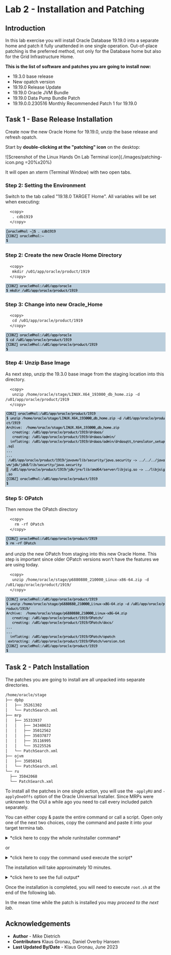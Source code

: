 # Lab 2 - Installation and Patching

## Introduction 

In this lab exercise you will install Oracle Database 19.19.0 into a separate home and patch it fully unattended in one single operation. Out-of-place patching is the preferred method, not only for the Database home but also for the Grid Infrastructure Home.

**This is the list of software and patches you are going to install now:**
* 19.3.0 base release
* New opatch version
* 19.19.0 Release Update
* 19.19.0 Oracle JVM Bundle
* 19.19.0 Data Pump Bundle Patch
* 19.19.0.0.230516 Monthly Recommended Patch 1 for 19.19.0

## Task 1 - Base Release Installation
Create now the new Oracle Home for 19.19.0, unzip the base release and refresh opatch. 

Start by **double-clicking at the "patching" icon** on the desktop:

![Screenshot of the Linux Hands On Lab Terminal icon](./images/patching-icon.png =20%x20%)

It will open an xterm (Terminal Window) with two open tabs.

### Step 2: Setting the Environment
Switch to the tab called "19.18.0 TARGET Home". All variables will be set when executing: 

  ```
    <copy>
     . cdb1919
    </copy>
  ```
![Source target environment](./images/source-target-env.png " ")

### Step 2: Create the new Oracle Home Directory

  ```
    <copy>
     mkdir /u01/app/oracle/product/1919
    </copy>
  ```

![create new directory 1919](./images/mkdir-target-1919.png " ")

### Step 3: Change into new Oracle_Home

  ```
    <copy>
     cd /u01/app/oracle/product/1919
    </copy>
  ```
![change into directory 1919](./images/cd-target-dir-1919.png " ")

### Step 4: Unzip Base Image
As next step, unzip the 19.3.0 base image from the staging location into this directory.

  ```
    <copy>
     unzip /home/oracle/stage/LINUX.X64_193000_db_home.zip -d /u01/app/oracle/product/1919
    </copy>
  ```
![unzip Oracle software](./images/unzip-oracle-software.png " ")

### Step 5: OPatch
Then remove the OPatch directory 

  ```
    <copy>
      rm -rf OPatch
    </copy>
  ```
![remove original opatch](./images/remove-opatch.png " ")

and unzip the new OPatch from staging into this new Oracle Home. This step is important since older OPatch versions won't have the features we are using today.

  ```
    <copy>
     unzip /home/oracle/stage/p6880880_210000_Linux-x86-64.zip -d /u01/app/oracle/product/1919/
    </copy>
  ```
![unzip new opatch](./images/unzip-opatch-software.png " ")


## Task 2 - Patch Installation

The patches you are going to install are all unpacked into separate directories.

  ``` text
/home/oracle/stage
├── dpbp
│   ├── 35261302
│   └── PatchSearch.xml
├── mrp
│   ├── 35333937
│   │   ├── 34340632
│   │   ├── 35012562
│   │   ├── 35037877
│   │   ├── 35116995
│   │   └── 35225526
│   └── PatchSearch.xml
├── ojvm
│   ├── 35050341
│   └── PatchSearch.xml
└── ru
    ├── 35042068
    └── PatchSearch.xml
  ```


To install all the patches in one single action, you will use the `-applyRU` and `-applyOneOffs` option of the Oracle Universal Installer. Since MRPs were unknown to the OUI a while ago you need to call every included patch separately.

You can either copy & paste the entire command or call a script. Open only one of the next two choices, copy the command and paste it into your target termina tab.

<details>
 <summary>*click here to copy the whole runInstaller command*</summary>

  ``` text
      <copy>
    ./runInstaller -applyRU /home/oracle/stage/ru/35042068  \
 -applyOneOffs /home/oracle/stage/ojvm/35050341,/home/oracle/stage/dpbp/35261302,/home/oracle/stage/mrp/35333937/34340632,/home/oracle/stage/mrp/35333937/35012562,/home/oracle/stage/mrp/35333937/35037877,/home/oracle/stage/mrp/35333937/35116995,/home/oracle/stage/mrp/35333937/35225526 \
   -silent -ignorePrereqFailure -waitforcompletion \
    oracle.install.option=INSTALL_DB_SWONLY \
    UNIX_GROUP_NAME=oinstall \
    INVENTORY_LOCATION=/u01/app/oraInventory \
    ORACLE_HOME=/u01/app/oracle/product/1919 \
    ORACLE_BASE=/u01/app/oracle \
    oracle.install.db.InstallEdition=EE \
    oracle.install.db.OSDBA_GROUP=dba \
    oracle.install.db.OSOPER_GROUP=dba \
    oracle.install.db.OSBACKUPDBA_GROUP=dba \
    oracle.install.db.OSDGDBA_GROUP=dba \
    oracle.install.db.OSKMDBA_GROUP=dba \
    oracle.install.db.OSRACDBA_GROUP=dba \
    SECURITY_UPDATES_VIA_MYORACLESUPPORT=false \
    DECLINE_SECURITY_UPDATES=true
    </copy>
  ```
![runInstaller output ](./images/run-installer-output.png " ")
</details>

or

<details>
 <summary>*click here to copy the command used execute the script*</summary>

  ``` text
    <copy>
     . /home/oracle/patch/install_patch.sh
    </copy>
  ```
</details>



The installation will take approximately 10 minutes. 

<details>
 <summary>*click here to see the full output*</summary>

  ``` text
[CDB2] oracle@hol:/u01/app/oracle/product/1919
$ ./runInstaller -applyRU /home/oracle/stage/ru/35042068  \
>  -applyOneOffs /home/oracle/stage/ojvm/35050341,/home/oracle/stage/dpbp/35261302,/home/oracle/stage/mrp/35333937/34340632,/home/oracle/stage/mrp/35333937/35012562,/home/oracle/stage/mrp/35333937/35037877,/home/oracle/stage/mrp/35333937/35116995,/home/oracle/stage/mrp/35333937/35225526 \
>    -silent -ignorePrereqFailure -waitforcompletion \
>     oracle.install.option=INSTALL_DB_SWONLY \
>     UNIX_GROUP_NAME=oinstall \
>     INVENTORY_LOCATION=/u01/app/oraInventory \
>     ORACLE_HOME=/u01/app/oracle/product/1919 \
>     ORACLE_BASE=/u01/app/oracle \
>     oracle.install.db.InstallEdition=EE \
>     oracle.install.db.OSDBA_GROUP=dba \
>     oracle.install.db.OSOPER_GROUP=dba \
>     oracle.install.db.OSBACKUPDBA_GROUP=dba \
>     oracle.install.db.OSDGDBA_GROUP=dba \
>     oracle.install.db.OSKMDBA_GROUP=dba \
>     oracle.install.db.OSRACDBA_GROUP=dba \
>     SECURITY_UPDATES_VIA_MYORACLESUPPORT=false \
>     DECLINE_SECURITY_UPDATES=true

Preparing the home to patch...
Applying the patch /home/oracle/stage/ru/35042068...
Successfully applied the patch.
Applying the patch /home/oracle/stage/ojvm/35050341...
Successfully applied the patch.
Applying the patch /home/oracle/stage/dpbp/35261302...
Successfully applied the patch.
Applying the patch /home/oracle/stage/mrp/35333937/34340632...
Successfully applied the patch.
Applying the patch /home/oracle/stage/mrp/35333937/35012562...
Successfully applied the patch.
Applying the patch /home/oracle/stage/mrp/35333937/35037877...
Successfully applied the patch.
Applying the patch /home/oracle/stage/mrp/35333937/35116995...
Successfully applied the patch.
Applying the patch /home/oracle/stage/mrp/35333937/35225526...
Successfully applied the patch.
The log can be found at: /u01/app/oraInventory/logs/InstallActions2023-06-29_12-40-26PM/installerPatchActions_2023-06-29_12-40-26PM.log
Launching Oracle Database Setup Wizard...

The response file for this session can be found at:
 /u01/app/oracle/product/1919/install/response/db_2023-06-29_12-40-26PM.rsp

You can find the log of this install session at:
 /u01/app/oraInventory/logs/InstallActions2023-06-29_12-40-26PM/installActions2023-06-29_12-40-26PM.log

As a root user, execute the following script(s):
	1. /u01/app/oracle/product/1919/root.sh

Execute /u01/app/oracle/product/1919/root.sh on the following nodes:
[hol]


Successfully Setup Software.
[CDB2] oracle@hol:/u01/app/oracle/product/1919
$
  ```
</details>

Once the installation is completed, you will need to execute `root.sh` at the end of the following lab. </br>

In the mean time while the patch is installed you may *proceed to the next lab*.






## Acknowledgements
* **Author** - Mike Dietrich 
* **Contributors** Klaus Gronau, Daniel Overby Hansen  
* **Last Updated By/Date** - Klaus Gronau, June 2023